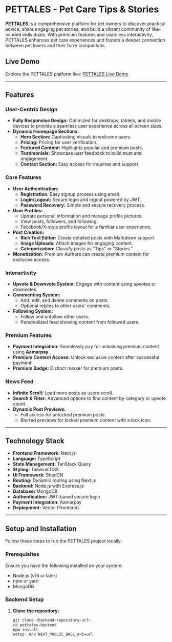 # PETTALES - Pet Care Tips & Stories

**PETTALES** is a comprehensive platform for pet owners to discover practical advice, share engaging pet stories, and build a vibrant community of like-minded individuals. With premium features and seamless interactivity, PETTALES enhances pet care experiences and fosters a deeper connection between pet lovers and their furry companions.

## Live Demo

Explore the PETTALES platform live: [PETTALES Live Demo](https://pettales.vercel.app/)

---

## Features

### User-Centric Design

- **Fully Responsive Design:** Optimized for desktops, tablets, and mobile devices to provide a seamless user experience across all screen sizes.
- **Dynamic Homepage Sections:**
  - **Hero Section:** Captivating visuals to welcome users.
  - **Pricing:** Pricing for user verification.
  - **Featured Content:** Highlights popular and premium posts.
  - **Testimonials:** Showcase user feedback to build trust and engagement.
  - **Contact Section:** Easy access for inquiries and support.

### Core Features

- **User Authentication:**
  - **Registration:** Easy signup process using email.
  - **Login/Logout:** Secure login and logout powered by JWT.
  - **Password Recovery:** Simple and secure recovery process.
- **User Profiles:**
  - Update personal information and manage profile pictures.
  - View posts, followers, and following.
  - Facebook/X-style profile layout for a familiar user experience.
- **Post Creation:**
  - **Rich Text Editor:** Create detailed posts with Markdown support.
  - **Image Uploads:** Attach images for engaging content.
  - **Categorization:** Classify posts as "Tips" or "Stories."
- **Monetization:** Premium Authors can create premium content for exclusive access.

### Interactivity

- **Upvote & Downvote System:** Engage with content using upvotes or downvotes.
- **Commenting System:**
  - Add, edit, and delete comments on posts.
  - Optional replies to other users' comments.
- **Following System:**
  - Follow and unfollow other users.
  - Personalized feed showing content from followed users.

### Premium Features

- **Payment Integration:** Seamlessly pay for unlocking premium content using **Aamarpay** .
- **Premium Content Access:** Unlock exclusive content after successful payment.
- **Premium Badge:** Distinct marker for premium posts.

### News Feed

- **Infinite Scroll:** Load more posts as users scroll.
- **Search & Filter:** Advanced options to find content by category or upvote count.
- **Dynamic Post Previews:**
  - Full access for unlocked premium posts.
  - Blurred previews for locked premium content with a lock icon.

---

## Technology Stack

- **Frontend Framework:** Next.js
- **Language:** TypeScript
- **State Management:** TanStack Query
- **Styling:** Tailwind CSS
- **Ui Framework:** ShadCN
- **Routing:** Dynamic routing using Next.js
- **Backend:** Node.js with Express.js
- **Database:** MongoDB
- **Authentication:** JWT-based secure login
- **Payment Integration:** Aamarpay
- **Deployment:** Vercel (Frontend)

---

## Setup and Installation

Follow these steps to run the PETTALES project locally:

### Prerequisites

Ensure you have the following installed on your system:

- Node.js (v16 or later)
- npm or yarn
- MongoDB

### Backend Setup

1. **Clone the repository:**
   ```bash
   git clone <backend-repository-url>
   cd pettales-backend
   npm install
   setup .env NEXT_PUBLIC_BASE_API=url
   ```
